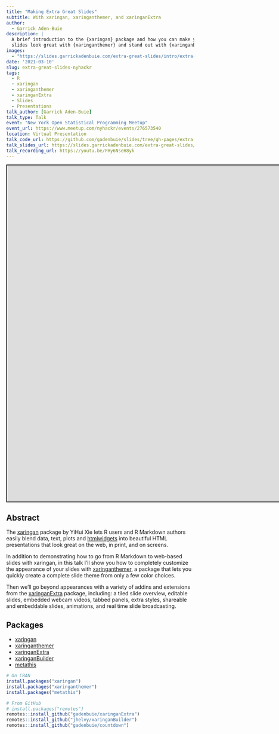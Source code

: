 ```yaml
---
title: "Making Extra Great Slides"
subtitle: With xaringan, xaringanthemer, and xaringanExtra
author:
  - Garrick Aden-Buie
description: |
  A brief introduction to the {xaringan} package and how you can make your
  slides look great with {xaringanthemer} and stand out with {xaringanExtra}.
images:
  - "https://slides.garrickadenbuie.com/extra-great-slides/intro/extra-great-slides.png"
date: '2021-03-10'
slug: extra-great-slides-nyhackr
tags:
  - R
  - xaringan
  - xaringanthemer
  - xaringanExtra
  - Slides
  - Presentations
talk_author: [Garrick Aden-Buie]
talk_type: Talk
event: "New York Open Statistical Programming Meetup"
event_url: https://www.meetup.com/nyhackr/events/276573540
location: Virtual Presentation
talk_code_url: https://github.com/gadenbuie/slides/tree/gh-pages/extra-great-slides
talk_slides_url: https://slides.garrickadenbuie.com/extra-great-slides/intro/
talk_recording_url: https://youtu.be/FHy6NseH8yk
---
```


<script src="/rmarkdown-libs/fitvids-2.1.1/fitvids.min.js"></script>
<div class="shareagain" style="min-width:300px;margin:1em auto;">
<iframe src="https://slides.garrickadenbuie.com/extra-great-slides/intro/" width="1600" height="900" style="border:2px solid currentColor;" loading="lazy" allowfullscreen></iframe>
<script>fitvids('.shareagain', {players: 'iframe'});</script>
</div>

## Abstract

The [xaringan](https://slides.yihui.org/xaringan/) package by YiHui Xie lets R users and R Markdown authors easily blend data, text, plots and [htmlwidgets](http://www.htmlwidgets.org/) into beautiful HTML presentations that look great on the web, in print, and on screens.

In addition to demonstrating how to go from R Markdown to web-based slides with xaringan, in this talk I’ll show you how to completely customize the appearance of your slides with [xaringanthemer](https://pkg.garrickadenbuie.com/xaringanthemer), a package that lets you quickly create a complete slide theme from only a few color choices.

Then we’ll go beyond appearances with a variety of addins and extensions from the [xaringanExtra](https://pkg.garrickadenbuie.com/xaringanExtra) package, including: a tiled slide overview, editable slides, embedded webcam videos, tabbed panels, extra styles, shareable and embeddable slides, animations, and real time slide broadcasting.

## Packages

-   [xaringan](https://slides.yihui.org/xaringan/)
-   [xaringanthemer](https://pkg.garrickadenbuie.com/xaringanthemer)
-   [xaringanExtra](https://pkg.garrickadenbuie.com/xaringanExtra)
-   [xaringanBuilder](https://github.com/jhelvy/xaringanBuilder)
-   [metathis](https://pkg.garrickadenbuie.com/metathis)

``` r
# On CRAN
install.packages("xaringan")
install.packages("xaringanthemer")
install.packages("metathis")

# From GitHub
# install.packages("remotes")
remotes::install_github("gadenbuie/xaringanExtra")
remotes::install_github("jhelvy/xaringanBuilder")
remotes::install_github("gadenbuie/countdown")
```
